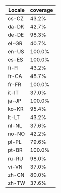 ﻿| Locale | coverage |
| ------ | -------- |
| cs-CZ | 43.2% |
| da-DK | 42.7% |
| de-DE | 98.3% |
| el-GR | 40.7% |
| en-US | 100.0% |
| es-ES | 100.0% |
| fi-FI | 43.2% |
| fr-CA | 48.7% |
| fr-FR | 100.0% |
| it-IT | 37.0% |
| ja-JP | 100.0% |
| ko-KR | 95.4% |
| lt-LT | 43.2% |
| nl-NL | 37.6% |
| no-NO | 42.2% |
| pl-PL | 79.6% |
| pt-BR | 100.0% |
| ru-RU | 98.0% |
| vi-VN | 37.0% |
| zh-CN | 80.0% |
| zh-TW | 37.6% |
